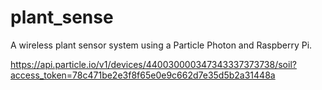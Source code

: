 # plant_sense
A wireless plant sensor system using a Particle Photon and Raspberry Pi.


https://api.particle.io/v1/devices/440030000347343337373738/soil?access_token=78c471be2e3f8f65e0e9c662d7e35d5b2a31448a
